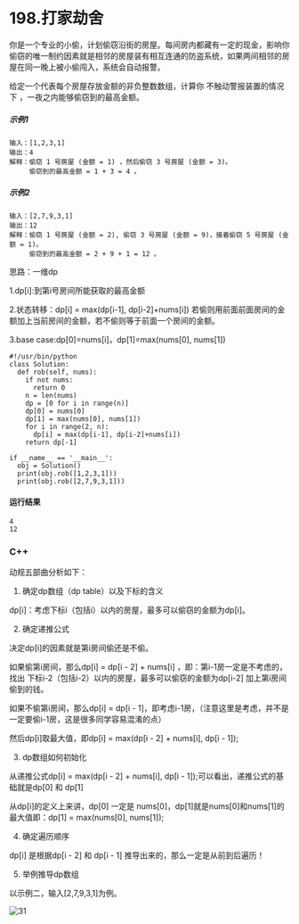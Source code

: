 # 198.打家劫舍
你是一个专业的小偷，计划偷窃沿街的房屋。每间房内都藏有一定的现金，影响你偷窃的唯一制约因素就是相邻的房屋装有相互连通的防盗系统，如果两间相邻的房屋在同一晚上被小偷闯入，系统会自动报警。

给定一个代表每个房屋存放金额的非负整数数组，计算你 不触动警报装置的情况下 ，一夜之内能够偷窃到的最高金额。

##### 示例1
    输入：[1,2,3,1]
    输出：4
    解释：偷窃 1 号房屋 (金额 = 1) ，然后偷窃 3 号房屋 (金额 = 3)。
         偷窃到的最高金额 = 1 + 3 = 4 。
     
##### 示例2
    输入：[2,7,9,3,1]
    输出：12
    解释：偷窃 1 号房屋 (金额 = 2), 偷窃 3 号房屋 (金额 = 9)，接着偷窃 5 号房屋 (金额 = 1)。
         偷窃到的最高金额 = 2 + 9 + 1 = 12 。

思路：一维dp

1.dp[i]:到第i号房间所能获取的最高金额

2.状态转移：dp[i] = max(dp[i-1], dp[i-2]+nums[i]) 若偷则用前面前面房间的金额加上当前房间的金额，若不偷则等于前面一个房间的金额。

3.base case:dp[0]=nums[i]，dp[1]=max(nums[0], nums[1])

    #!/usr/bin/python
    class Solution:
      def rob(self, nums):
        if not nums:
          return 0
        n = len(nums)
        dp = [0 for i in range(n)] 
        dp[0] = nums[0]
        dp[1] = max(nums[0], nums[1])
        for i in range(2, n):
          dp[i] = max(dp[i-1], dp[i-2]+nums[i])
        return dp[-1]

    if __name__ == '__main__':
      obj = Solution()
      print(obj.rob([1,2,3,1]))
      print(obj.rob([2,7,9,3,1]))
      
#### 运行结果
    4
    12
    
### C++

动规五部曲分析如下：

1. 确定dp数组（dp table）以及下标的含义

dp[i]：考虑下标i（包括i）以内的房屋，最多可以偷窃的金额为dp[i]。

2. 确定递推公式

决定dp[i]的因素就是第i房间偷还是不偷。

如果偷第i房间，那么dp[i] = dp[i - 2] + nums[i] ，即：第i-1房一定是不考虑的，找出 下标i-2（包括i-2）以内的房屋，最多可以偷窃的金额为dp[i-2] 加上第i房间偷到的钱。

如果不偷第i房间，那么dp[i] = dp[i - 1]，即考虑i-1房，（注意这里是考虑，并不是一定要偷i-1房，这是很多同学容易混淆的点）

然后dp[i]取最大值，即dp[i] = max(dp[i - 2] + nums[i], dp[i - 1]);

3. dp数组如何初始化

从递推公式dp[i] = max(dp[i - 2] + nums[i], dp[i - 1]);可以看出，递推公式的基础就是dp[0] 和 dp[1]

从dp[i]的定义上来讲，dp[0] 一定是 nums[0]，dp[1]就是nums[0]和nums[1]的最大值即：dp[1] = max(nums[0], nums[1]);

4. 确定遍历顺序

dp[i] 是根据dp[i - 2] 和 dp[i - 1] 推导出来的，那么一定是从前到后遍历！

5. 举例推导dp数组

以示例二，输入[2,7,9,3,1]为例。

![31](https://github.com/CamWu-cyber/leetcode/blob/master/%E5%8A%A8%E6%80%81%E8%A7%84%E5%88%92/31.png)
